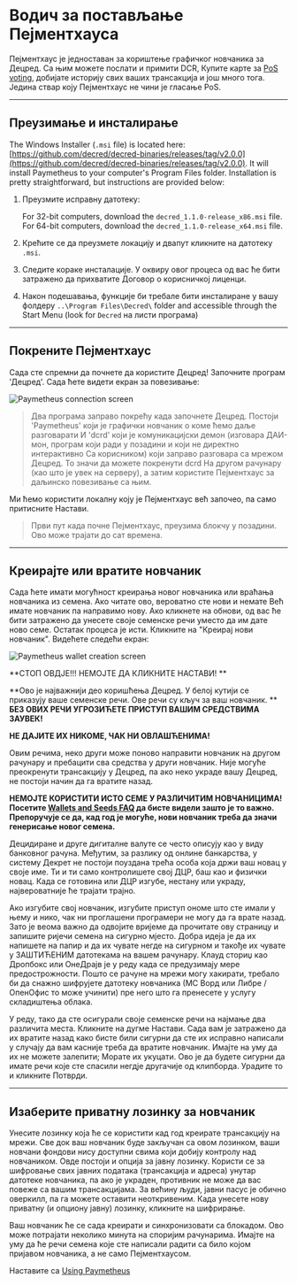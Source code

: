 # Водич за постављање Пејментхауса 

Пејментхаус је једноставан за кориштење графичког новчаника за Децред. Са њим можете послати и примити DCR, 
Купите карте за [PoS voting](/mining/proof-of-stake.md), добијате историју свих ваших трансакција и још много тога.
Једина ствар коју Пејментхаус не чини је гласање PoS.

---

## Преузимање и инсталирање 

The Windows Installer (`.msi` file) is located here: [https://github.com/decred/decred-binaries/releases/tag/v2.0.0](https://github.com/decred/decred-binaries/releases/tag/v2.0.0). It will install Paymetheus to your computer's Program Files folder. Installation is pretty straightforward, but instructions are provided below:

1. Преузмите исправну датотеку:

    For 32-bit computers, download the `decred_1.1.0-release_x86.msi` file. <br />
    For 64-bit computers, download the `decred_1.1.0-release_x64.msi` file.

2. Крећите се да преузмете локацију и двапут кликните на датотеку `.msi`.

3. Следите кораке инсталације. У оквиру овог процеса од вас ће бити затражено да прихватите Договор о корисничкој лиценци.

4. Након подешавања, функције би требале бити инсталиране у вашу фолдеру `..\Program Files\Decred\` folder and accessible through the Start Menu (look for `Decred` на листи програма)

---

## Покрените Пејментхаус 
Сада сте спремни да почнете да користите Децред! Започните програм 'Децред'. Сада ћете видети екран за повезивање:  

![Paymetheus connection screen](../../img/Paymetheus-dcrd-login.png)  

>Два програма заправо покрећу када започнете Децред. Постоји 'Paymetheus' који је графички новчаник о коме ћемо даље разговарати
>И 'dcrd' који је комуникацијски демон (изговара ДАИ-мон, програм који ради у позадини и који не директно интерактивно
> Са корисником) који заправо разговара са мрежом Децред. То значи да можете покренути dcrd
>На другом рачунару (као што је увек на серверу), а затим користите Пејментхаус за даљинско повезивање са њим.

Ми ћемо користити локалну коју је Пејментхаус већ започео, па само притисните Настави.

> Први пут када почне Пејментхаус, преузима блокчу у позадини. Ово може трајати до сат времена.

---

## Креирајте или вратите новчаник 
Сада ћете имати могућност креирања новог новчаника или враћања новчаника из семена. Ако читате ово, вероватно сте нови и немате
Већ имате новчаник па направимо нову. Ако кликнете на обнови, од вас ће бити затражено да унесете своје семенске речи уместо да им дате ново семе.
Остатак процеса је исти. Кликните на "Креирај нови новчаник". Видећете следећи екран:  

![Paymetheus wallet creation screen](/img/Paymetheus-seed-window.png)  

<i class="fa fa-exclamation-triangle"></i> **СТОП ОВДЈЕ!!! НЕМОЈТЕ ДА КЛИКНИТЕ НАСТАВИ! **

**Ово је најважнији део коришћења Децред. У белој кутији се приказују ваше семенске речи. Ове речи су кључ за ваш новчаник.  **
 **БЕЗ ОВИХ РЕЧИ УГРОЗИЋЕТЕ ПРИСТУП ВАШИМ СРЕДСТВИМА ЗАУВЕК!**  

**НЕ ДАЈИТЕ ИХ НИКОМЕ, ЧАК НИ ОВЛАШЋЕНИМА!**

Овим речима, неко други може поново направити новчаник на другом рачунару и пребацити сва средства у други новчаник. Није могуће преокренути трансакцију у Децред, па ако неко украде вашу Децред, не постоји начин да га вратите назад.  

<i class="fa fa-exclamation-triangle"></i> **НЕМОЈТЕ КОРИСТИТИ ИСТО СЕМЕ У РАЗЛИЧИТИМ НОВЧАНИЦИМА! Посетите [Wallets and Seeds FAQ](/faq/wallets-and-seeds.md#3-can-i-run-multiple-wallets) да бисте видели зашто је то важно. Препоручује се да, кад год је могуће, нови новчаник треба да значи генерисање новог семена.** 

Децидиране и друге дигиталне валуте се често описују као у виду банковног рачуна. Међутим, за разлику од онлине банкарства, у систему Декрет не постоји поуздана трећа особа која држи ваш новац у своје име. Ти и ти само контролишете свој ДЦР, баш као и физички новац. Када се готовина или ДЦР изгубе, нестану или украду, највероватније ће трајати трајно.

Ако изгубите свој новчаник, изгубите приступ ономе што сте имали у њему и нико, чак ни проглашени програмери не могу да га врате назад. Зато је веома важно да одвојите вријеме да прочитате ову страницу и запишите ријечи семена на сигурно мјесто. Добра идеја је да их напишете на папир и да их чувате негде на сигурном и такође их чувате у ЗАШТИЋЕНИМ датотекама на вашем рачунару. Клауд сториџ као Дропбокс или ОнеДрајв је у реду када се предузимају мере предострожности. Пошто се рачуне на мрежи могу хакирати, требало би да снажно шифрујете датотеку новчаника (МС Ворд или Либре / ОпенОфис то може учинити) пре него што га пренесете у услугу складиштења облака.  

У реду, тако да сте осигурали своје семенске речи на најмање два различита места. Кликните на дугме Настави. Сада вам је затражено да их вратите назад како бисте били сигурни да сте их исправно написали у случају да вам касније треба да вратите новчаник. Имајте на уму да их не можете залепити; Морате их укуцати. Ово је да будете сигурни да имате речи које сте спасили негдје другачије од клипборда. Урадите то и кликните Потврди.

---

## Изаберите приватну лозинку за новчаник 
Унесите лозинку која ће се користити кад год креирате трансакцију на мрежи. Све док ваш новчаник буде закључан са овом лозинком, ваши новчани фондови нису доступни свима који добију контролу над новчаником. Овде постоји и опција за јавну лозинку. Користи се за шифровање свих јавних података (трансакција и адреса) унутар датотеке новчаника, па ако је украден, противник не може да вас повеже са вашим трансакцијама. За већину људи, јавни пасус је обично оверкилл, па га можете оставити неоткривеним. Када унесете нову приватну (и опциону јавну) лозинку, кликните на шифрирање.

Ваш новчаник ће се сада креирати и синхронизовати са блокадом. Ово може потрајати неколико минута на споријим рачунарима. Имајте на уму да ће речи семена које сте написали радити са било којом пријавом новчаника, а не само Пејментхаусом.

Наставите са [Using Paymetheus](using-paymetheus.md)
